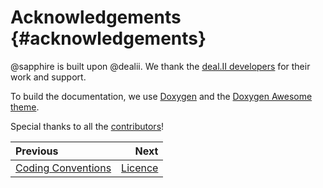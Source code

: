 # Acknowledgements {#acknowledgements}

@sapphire is built upon @dealii. We thank the
[deal.II developers](https://www.dealii.org/authors.html)
for their work and support.

To build the documentation, we use [Doxygen](https://www.doxygen.nl) and the
[Doxygen Awesome theme](https://github.com/jothepro/doxygen-awesome-css).

Special thanks to all the
[contributors](https://github.com/sapphirepp/sapphirepp/graphs/contributors)!


<div class="section_buttons">

| Previous                                  |                Next |
|:------------------------------------------|--------------------:|
| [Coding Conventions](#coding-conventions) | [Licence](#licence) |

</div>
